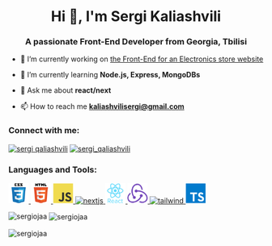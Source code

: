 <h1 align="center">Hi 👋, I'm Sergi Kaliashvili</h1>
<h3 align="center">A passionate Front-End Developer from Georgia, Tbilisi</h3>



- 🔭 I’m currently working on [the Front-End for an Electronics store website](https://github.com/sergiojaa/ecommerce)

- 🌱 I’m currently learning **Node.js, Express, MongoDBs**

- 💬 Ask me about **react/next**

- 📫 How to reach me **kaliashvilisergi@gmail.com**

<h3 align="left">Connect with me:</h3>
<p align="left">
<a href="https://linkedin.com/in/sergi qaliashvili" target="blank"><img align="center" src="https://raw.githubusercontent.com/rahuldkjain/github-profile-readme-generator/master/src/images/icons/Social/linked-in-alt.svg" alt="sergi qaliashvili" height="30" width="40" /></a>
<a href="https://instagram.com/sergi_qaliashvili" target="blank"><img align="center" src="https://raw.githubusercontent.com/rahuldkjain/github-profile-readme-generator/master/src/images/icons/Social/instagram.svg" alt="sergi_qaliashvili" height="30" width="40" /></a>
</p>

<h3 align="left">Languages and Tools:</h3>
<p align="left"> <a href="https://www.w3schools.com/css/" target="_blank" rel="noreferrer"> <img src="https://raw.githubusercontent.com/devicons/devicon/master/icons/css3/css3-original-wordmark.svg" alt="css3" width="40" height="40"/> </a> <a href="https://www.w3.org/html/" target="_blank" rel="noreferrer"> <img src="https://raw.githubusercontent.com/devicons/devicon/master/icons/html5/html5-original-wordmark.svg" alt="html5" width="40" height="40"/> </a> <a href="https://developer.mozilla.org/en-US/docs/Web/JavaScript" target="_blank" rel="noreferrer"> <img src="https://raw.githubusercontent.com/devicons/devicon/master/icons/javascript/javascript-original.svg" alt="javascript" width="40" height="40"/> </a> <a href="https://nextjs.org/" target="_blank" rel="noreferrer"> <img src="https://cdn.worldvectorlogo.com/logos/nextjs-2.svg" alt="nextjs" width="40" height="40"/> </a> <a href="https://reactjs.org/" target="_blank" rel="noreferrer"> <img src="https://raw.githubusercontent.com/devicons/devicon/master/icons/react/react-original-wordmark.svg" alt="react" width="40" height="40"/> </a> <a href="https://redux.js.org" target="_blank" rel="noreferrer"> <img src="https://raw.githubusercontent.com/devicons/devicon/master/icons/redux/redux-original.svg" alt="redux" width="40" height="40"/> </a> <a href="https://tailwindcss.com/" target="_blank" rel="noreferrer"> <img src="https://www.vectorlogo.zone/logos/tailwindcss/tailwindcss-icon.svg" alt="tailwind" width="40" height="40"/> </a> <a href="https://www.typescriptlang.org/" target="_blank" rel="noreferrer"> <img src="https://raw.githubusercontent.com/devicons/devicon/master/icons/typescript/typescript-original.svg" alt="typescript" width="40" height="40"/> </a> </p>

<p><img align="left" src="https://github-readme-stats.vercel.app/api/top-langs?username=sergiojaa&show_icons=true&locale=en&layout=compact" alt="sergiojaa" /></p>

<p>&nbsp;<img align="center" src="https://github-readme-stats.vercel.app/api?username=sergiojaa&show_icons=true&locale=en" alt="sergiojaa" /></p>

<p><img align="center" src="https://github-readme-streak-stats.herokuapp.com/?user=sergiojaa&" alt="sergiojaa" /></p>


